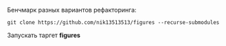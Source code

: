 
Бенчмарк разных вариантов рефакторинга:

````git clone https://github.com/nik13513513/figures --recurse-submodules````

Запускать таргет **figures**
